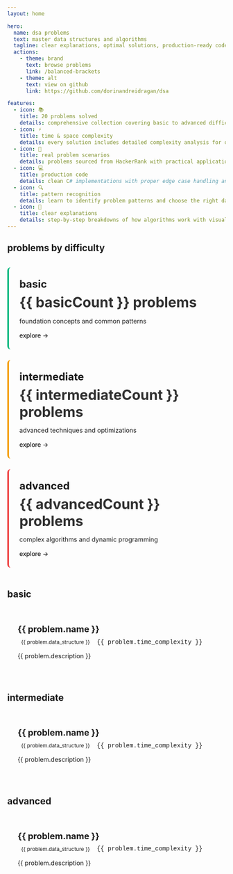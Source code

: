```yaml
---
layout: home

hero:
  name: dsa problems
  text: master data structures and algorithms
  tagline: clear explanations, optimal solutions, production-ready code
  actions:
    - theme: brand
      text: browse problems
      link: /balanced-brackets
    - theme: alt
      text: view on github
      link: https://github.com/dorinandreidragan/dsa

features:
  - icon: 📚
    title: 20 problems solved
    details: comprehensive collection covering basic to advanced difficulty levels with canonical solutions
  - icon: ⚡
    title: time & space complexity
    details: every solution includes detailed complexity analysis for optimal performance understanding
  - icon: 🎯
    title: real problem scenarios
    details: problems sourced from HackerRank with practical applications in technical interviews
  - icon: 💻
    title: production code
    details: clean C# implementations with proper edge case handling and test coverage
  - icon: 🔍
    title: pattern recognition
    details: learn to identify problem patterns and choose the right data structures
  - icon: 📖
    title: clear explanations
    details: step-by-step breakdowns of how algorithms work with visual examples
---
```


<script setup>
import { withBase } from 'vitepress'
import { data as problems } from './.vitepress/theme/data/problems.data.js'

const basicCount = problems.filter(p => p.difficulty === 'basic').length
const intermediateCount = problems.filter(p => p.difficulty === 'intermediate').length
const advancedCount = problems.filter(p => p.difficulty === 'advanced').length

const basicProblems = problems.filter(p => p.difficulty === 'basic')
const intermediateProblems = problems.filter(p => p.difficulty === 'intermediate')
const advancedProblems = problems.filter(p => p.difficulty === 'advanced')
</script>

## problems by difficulty

<div class="difficulty-grid">
  <div class="difficulty-card basic">
    <h3>basic</h3>
    <p class="count">{{ basicCount }} problems</p>
    <p class="description">foundation concepts and common patterns</p>
    <a href="#basic" class="card-link">explore →</a>
  </div>
  
  <div class="difficulty-card intermediate">
    <h3>intermediate</h3>
    <p class="count">{{ intermediateCount }} problems</p>
    <p class="description">advanced techniques and optimizations</p>
    <a href="#intermediate" class="card-link">explore →</a>
  </div>
  
  <div class="difficulty-card advanced">
    <h3>advanced</h3>
    <p class="count">{{ advancedCount }} problems</p>
    <p class="description">complex algorithms and dynamic programming</p>
    <a href="#advanced" class="card-link">explore →</a>
  </div>
</div>

## basic

<div class="problem-list">
  <a v-for="problem in basicProblems" :key="problem.filename" :href="withBase(`/${problem.filename}`)" class="problem-item">
    <h3>{{ problem.name }}</h3>
    <p class="meta">
      <span class="badge">{{ problem.data_structure }}</span>
      <span class="complexity">{{ problem.time_complexity }}</span>
    </p>
    <p class="description">{{ problem.description }}</p>
  </a>
</div>

## intermediate

<div class="problem-list">
  <a v-for="problem in intermediateProblems" :key="problem.filename" :href="withBase(`/${problem.filename}`)" class="problem-item">
    <h3>{{ problem.name }}</h3>
    <p class="meta">
      <span class="badge">{{ problem.data_structure }}</span>
      <span class="complexity">{{ problem.time_complexity }}</span>
    </p>
    <p class="description">{{ problem.description }}</p>
  </a>
</div>

## advanced

<div class="problem-list">
  <a v-for="problem in advancedProblems" :key="problem.filename" :href="withBase(`/${problem.filename}`)" class="problem-item">
    <h3>{{ problem.name }}</h3>
    <p class="meta">
      <span class="badge">{{ problem.data_structure }}</span>
      <span class="complexity">{{ problem.time_complexity }}</span>
    </p>
    <p class="description">{{ problem.description }}</p>
  </a>
</div>

<style scoped>
.difficulty-grid {
  display: grid;
  grid-template-columns: repeat(auto-fit, minmax(250px, 1fr));
  gap: 1.5rem;
  margin-top: 2rem;
  margin-bottom: 3rem;
}

.difficulty-card {
  padding: 1.5rem;
  border-radius: 8px;
  border: 1px solid var(--vp-c-divider);
  transition: all 0.3s ease;
}

.difficulty-card:hover {
  transform: translateY(-4px);
  box-shadow: 0 8px 16px rgba(0, 0, 0, 0.1);
}

.difficulty-card.basic {
  border-left: 4px solid #10b981;
}

.difficulty-card.intermediate {
  border-left: 4px solid #f59e0b;
}

.difficulty-card.advanced {
  border-left: 4px solid #ef4444;
}

.difficulty-card h3 {
  margin-top: 0;
  margin-bottom: 0.5rem;
  font-size: 1.5rem;
}

.difficulty-card .count {
  font-size: 2rem;
  font-weight: bold;
  margin: 0.5rem 0;
  opacity: 0.9;
}

.difficulty-card .description {
  color: var(--vp-c-text-2);
  margin-bottom: 1rem;
  font-size: 0.9rem;
}

.difficulty-card .card-link {
  display: inline-block;
  color: var(--vp-c-brand-1);
  text-decoration: none;
  font-weight: 500;
}

.difficulty-card .card-link:hover {
  text-decoration: underline;
}

.problem-list {
  display: grid;
  grid-template-columns: repeat(auto-fill, minmax(300px, 1fr));
  gap: 1.5rem;
  margin: 2rem 0 3rem 0;
}

.problem-item {
  display: block;
  padding: 1.5rem;
  border: 1px solid var(--vp-c-divider);
  border-radius: 8px;
  text-decoration: none;
  color: inherit;
  transition: all 0.3s ease;
}

.problem-item:hover {
  transform: translateY(-2px);
  box-shadow: 0 4px 12px rgba(0, 0, 0, 0.1);
  border-color: var(--vp-c-brand-1);
}

.problem-item h3 {
  margin: 0 0 0.5rem 0;
  font-size: 1.25rem;
  color: var(--vp-c-brand-1);
  text-transform: lowercase;
}

.problem-item .meta {
  display: flex;
  gap: 0.5rem;
  align-items: center;
  margin: 0.5rem 0;
}

.problem-item .badge {
  display: inline-block;
  padding: 0.125rem 0.5rem;
  background-color: var(--vp-c-brand-soft);
  color: var(--vp-c-brand-1);
  border-radius: 4px;
  font-size: 0.75rem;
  text-transform: lowercase;
}

.problem-item .complexity {
  font-family: 'Courier New', monospace;
  font-size: 0.875rem;
  color: var(--vp-c-text-2);
}

.problem-item .description {
  margin: 0.75rem 0 0 0;
  color: var(--vp-c-text-2);
  font-size: 0.9rem;
  line-height: 1.5;
  text-transform: lowercase;
}

.problem-item .description::first-letter {
  text-transform: lowercase;
}
</style>
